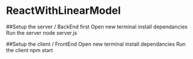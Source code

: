 # ReactWithLinearModel

##Setup the server / BackEnd first 
Open new terminal
install dependancies
Run the server node server.js

##Setup the client / FrontEnd
Open new terminal
install dependancies
Run the client npm start